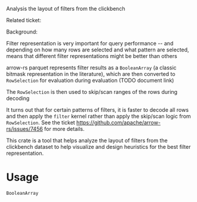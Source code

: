 Analysis the layout of filters from the clickbench

Related ticket:

Background:

Filter representation is very important for query performance -- and depending on how many
rows are selected and what pattern are selected, means that different filter representations 
might be better than others

arrow-rs parquet represents filter results as a `BooleanArray` (a classic bitmask representation in the literature),
which are then converted to `RowSelection` for evaluation during evaluation (TODO document link)

The `RowSelection` is then used to skip/scan ranges of the rows during decoding

It turns out that for certain patterns of filters, it is faster to decode all rows and then apply the `filter` kernel
rather than apply the skip/scan logic from `RowSelection`. See the ticket
https://github.com/apache/arrow-rs/issues/7456
 for more details.



This crate is a tool that helps analyze the layout of filters from the clickbench dataset
to help visualize and design heuristics for the best filter representation.
# Usage

`BooleanArray` 


